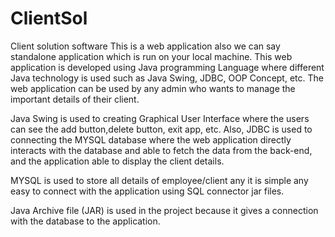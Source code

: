# ClientSol
Client solution software 
This is a web application also we can say standalone application which is run on your local machine. This web application is developed using Java programming Language where different Java technology is used such as Java Swing, JDBC, OOP Concept, etc. The web application can be used by any admin who wants to manage the important details of their client. 

Java Swing is used to creating Graphical User Interface where the users can see the add button,delete button, exit app, etc. Also, JDBC is used to connecting the MYSQL database where the web application directly interacts with the database and able to fetch the data from the back-end, and the application able to display the client details.

MYSQL is used to store all details of employee/client any it is simple any easy to connect with the application using SQL connector jar files.

Java Archive file (JAR) is used in the project because it gives a connection with the database to the application.



